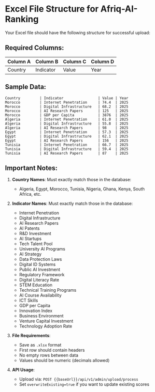 # Excel File Structure for Afriq-AI-Ranking

Your Excel file should have the following structure for successful upload:

## Required Columns:
| Column A | Column B | Column C | Column D |
|----------|----------|----------|----------|
| Country | Indicator | Value | Year |

## Sample Data:
```
Country         | Indicator                | Value | Year
Morocco         | Internet Penetration     | 74.4  | 2025
Morocco         | Digital Infrastructure   | 68.2  | 2025
Morocco         | AI Research Papers       | 125   | 2025
Morocco         | GDP per Capita           | 3876  | 2025
Algeria         | Internet Penetration     | 61.0  | 2025
Algeria         | Digital Infrastructure   | 55.8  | 2025
Algeria         | AI Research Papers       | 98    | 2025
Egypt           | Internet Penetration     | 57.3  | 2025
Egypt           | Digital Infrastructure   | 62.1  | 2025
Egypt           | AI Research Papers       | 156   | 2025
Tunisia         | Internet Penetration     | 66.7  | 2025
Tunisia         | Digital Infrastructure   | 59.4  | 2025
Tunisia         | AI Research Papers       | 87    | 2025
```

## Important Notes:

1. **Country Names**: Must exactly match those in the database:
   - Algeria, Egypt, Morocco, Tunisia, Nigeria, Ghana, Kenya, South Africa, etc.

2. **Indicator Names**: Must exactly match those in the database:
   - Internet Penetration
   - Digital Infrastructure  
   - AI Research Papers
   - AI Patents
   - R&D Investment
   - AI Startups
   - Tech Talent Pool
   - University AI Programs
   - AI Strategy
   - Data Protection Laws
   - Digital ID Systems
   - Public AI Investment
   - Regulatory Framework
   - Digital Literacy Rate
   - STEM Education
   - Technical Training Programs
   - AI Course Availability
   - ICT Skills
   - GDP per Capita
   - Innovation Index
   - Business Environment
   - Venture Capital Investment
   - Technology Adoption Rate

3. **File Requirements**:
   - Save as `.xlsx` format
   - First row should contain headers
   - No empty rows between data
   - Values should be numeric (decimals allowed)

4. **API Usage**:
   - Upload via: `POST {{baseUrl}}/api/v1/admin/upload/process`
   - Set `overwriteExisting=true` if you want to update existing scores 
